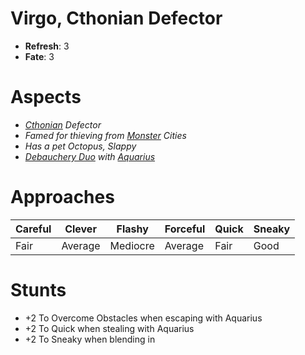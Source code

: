 # Virgo, Cthonian Defector
* **Refresh**: 3
* **Fate**: 3

# Aspects
* *[Cthonian](../Factions/Cthonians) Defector*
* *Famed for thieving from [Monster](../Details/Monsters) Cities*
* *Has a pet Octopus, Slappy*
* *[Debauchery Duo](../Factions/Debauchery) with [Aquarius](Aquarius)*
  
# Approaches

| Careful | Clever | Flashy | Forceful | Quick | Sneaky |
| ------- | ------ | ------ | -------- | ----- | ------ |
| Fair | Average | Mediocre | Average | Fair | Good |

# Stunts
* +2 To Overcome Obstacles when escaping with Aquarius
* +2 To Quick when stealing with Aquarius
* +2 To Sneaky when blending in